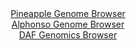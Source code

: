 <div id="Pineapple_Genome_Browser" align="center">
  <a href="https://igv.org/app/?sessionURL=blob:zZRda9swFIb_i6BlA8e2rMapDWW4.ViTfrdLvLQUo9iyo1aWXEmx64b896lhYzcdNBcbA11IhyOd97znQWtQE6mo4CAEng27NoTAAmopmltcVoxc4JIoEOaYKWIBSXIiCU8JCNcgx0rj6c2ZubnUulKh41BddUrMC2ErZOMSvwqOG2WnonT6gjG8EBJrIZVzLHEtHFrUnYYscFXZpjayu06GNXYwq5aCK.FUhBdJY95LfoWSgnBRkqRcMU23AhKjx2jM7Bx_ieLbKE2JUqekHWdH0ek4mqHh9O6r37.bXp7EUz_ev6UFx3olyRFtLjF7jKPZ47TsX2fxfMZGrb_njeYqT_fQYH_4UlFJ1BHswUPkI.QGxhrKM_LyP3VtFt2x80lfD9HZMY3b0WwQoLR4nu15x4PuaXWSNe91Dl2wsQAT6cqwANKl7IXQtZDrW13P77xt4aHlbv2RgoLw_sECWuL0yaTfr4FuK0MMUOR5tYXHAkJmRIKwE7huDwaB1z3oHbhBADfWGqwk.3vmjqY3Qc_1Is_zk5wybXDOEsUrZWPO7TrN7eJ1RzcrNOizl0mr6dVjO6xncHRJzwdXaJ6O_.ClBUzp7QBNox9R9E.4.4gQWy92hW18oQ1cCzVsz789PQ8mOX0y59fvZ9fz3gWP3rXo7Q_azZ5cyBJrk28i5viTuBpLirk2gZoquqCM6jY2TooGhNAzo7BAKpgwJAJZLD65lmvBrvv5N6Bo87D5AQ--">Pineapple Genome Browser</a>
</div>
<div id="Alphonso_Genome_Browser" align="center">
  <a href="https://igv.org/app/?sessionURL=blob:zZJfb9owFMW_i6VWmxTyxyaBREITdLRlobQjomxUVeQkTrDm2KltQgHx3edVm_bSSeVh0yQ_2FfXvucc_w6gJVJRwUEEoO35tucBC6i12Ca4bhiZ4ZooEJWYKWIBSUoiCc8JiA6gxErjxXxqbq61blTkOFQ3nRrzStgK2bjGe8HxVtm5qJ0LwRjOhMRaSOWMJG6FQ6u2syUZbhrbzEa27xRYYwezZi24Ek5DeJVuzXvpr1JaES5qktYbpumLgNToMRoLu8QfhstkmOdEqZjsJsVgGE.G92i8WF0FF6vF7fVyESzPE1pxrDeSDBTd5xOUtaygUw3vk1UJ43nGvO3s5gx9PB8_N1QSNfB6Xh8FCIbQBEN5QZ7_J89m0RN9d4vsGnJxVyNfx_vLz7NmFPuT5AyOPiXiVecIHC3ARL4xJIB8LXuR51rIDSwfBp0fW69vuW5o8pGCgujh0QJa4vybaX84AL1rDC9AkafNCzoWELIgEkSd0HV7XhhCv9vrumHoHa0D2Ej298K9XMzDnguHEAZpSZk2MBep4o2yMed2m5d2tT8xTdefB3vcPgUhlHKJ8O4m_nq1aGfJ8.QPWVrAjH75QGP0LYr.CXdvEWLr7FTY1qJ_.0VPoVqu9Pi6f9.tV9ldIO7YuP9qPF1j9rRoSiFrrE2_qZjjT9paLCnm2hRaqmhGGdW7pUlRbEHkQWSgBblgwlAIZJW9cy3X8nz3_W840fHx.B0-">Alphonso Genome Browser</a>
</div>


<div id="DAF_Genomics_Browser" align="center">
  <a href="https://igv.org/app/?sessionURL=blob:tZNrb5swFIb_i6X2ExBsCASkaKJZt3bdNRnNlKqKzuAQWMGmthm5KP99Hus0aRdNkzrJtmydy_vaj3wgn1GqSnASE.bQsUMpsYgqRb.Apq3xNTSoSFxArdAiEguUyDMk8YEUoDSk85emstS6VfFolENhb5CLpsqUozwHWluJTpdoUm3mQAN7waFXTiYak6xhBHVbCq7ECLIMlbLdUYt8s.7BLN9j66Elrpuu1tWgujYmjLHcKcC4rXiO278Y.Q_KZlRPkuUiGeqvcHeZT5Ory.TaO09Xz4PZKn1zsUyD5emi2nDQncRpPd9nZ3t5t1Pvltu3ku_fu3xXvvpwf8LO0hPv6en5tq0kqikN6cQLPOa65GiRWmSdgUCyUtKY.lbIJhbzffth640D8wpSVCS.ubWIlpDdmfSbA9G71qAiCu.7gZpFhMxRktiOXDekUcTGfui7UUSP1oF0sn5kls_SeRS6LGEscD5CY_SLqh4e0Aj9GnwskD91NvNfQbmyWM1UkV0D9HQyD17MxMWi.oQT1v8W09dP88drFUI2oE3o2_EBCtRGrUGuf1DxjrfHLw--">DAF Genomics Browser</a>
</div>
